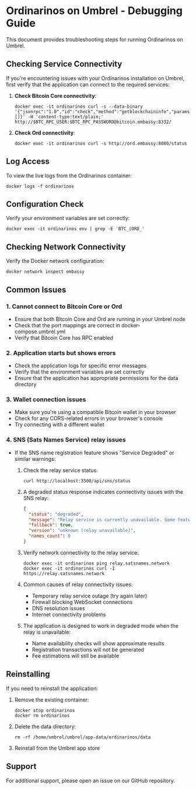 # Ordinarinos on Umbrel - Debugging Guide

This document provides troubleshooting steps for running Ordinarinos on Umbrel.

## Checking Service Connectivity

If you're encountering issues with your Ordinarinos installation on Umbrel, first verify that the application can connect to the required services:

1. **Check Bitcoin Core connectivity**:
   ```
   docker exec -it ordinarinos curl -s --data-binary '{"jsonrpc":"1.0","id":"check","method":"getblockchaininfo","params":[]}' -H 'content-type:text/plain;' http://$BTC_RPC_USER:$BTC_RPC_PASSWORD@bitcoin.embassy:8332/
   ```

2. **Check Ord connectivity**:
   ```
   docker exec -it ordinarinos curl -s http://ord.embassy:8080/status
   ```

## Log Access

To view the live logs from the Ordinarinos container:
```
docker logs -f ordinarinos
```

## Configuration Check

Verify your environment variables are set correctly:
```
docker exec -it ordinarinos env | grep -E 'BTC_|ORD_'
```

## Checking Network Connectivity

Verify the Docker network configuration:
```
docker network inspect embassy
```

## Common Issues

### 1. Cannot connect to Bitcoin Core or Ord
- Ensure that both Bitcoin Core and Ord are running in your Umbrel node
- Check that the port mappings are correct in docker-compose.umbrel.yml
- Verify that Bitcoin Core has RPC enabled

### 2. Application starts but shows errors
- Check the application logs for specific error messages
- Verify that the environment variables are set correctly
- Ensure that the application has appropriate permissions for the data directory

### 3. Wallet connection issues
- Make sure you're using a compatible Bitcoin wallet in your browser
- Check for any CORS-related errors in your browser's console
- Try connecting with a different wallet

### 4. SNS (Sats Names Service) relay issues
- If the SNS name registration feature shows "Service Degraded" or similar warnings:
  
  1. Check the relay service status:
     ```
     curl http://localhost:3500/api/sns/status
     ```
  
  2. A degraded status response indicates connectivity issues with the SNS relay:
     ```json
     {
       "status": "degraded",
       "message": "Relay service is currently unavailable. Some features may be limited.",
       "fallback": true,
       "version": "unknown (relay unavailable)",
       "names_count": 0
     }
     ```
  
  3. Verify network connectivity to the relay service:
     ```
     docker exec -it ordinarinos ping relay.satsnames.network
     docker exec -it ordinarinos curl -I https://relay.satsnames.network
     ```
  
  4. Common causes of relay connectivity issues:
     - Temporary relay service outage (try again later)
     - Firewall blocking WebSocket connections
     - DNS resolution issues
     - Internet connectivity problems
  
  5. The application is designed to work in degraded mode when the relay is unavailable:
     - Name availability checks will show approximate results
     - Registration transactions will not be generated
     - Fee estimations will still be available

## Reinstalling

If you need to reinstall the application:

1. Remove the existing container:
   ```
   docker stop ordinarinos
   docker rm ordinarinos
   ```

2. Delete the data directory:
   ```
   rm -rf /home/umbrel/umbrel/app-data/ordinarinos/data
   ```

3. Reinstall from the Umbrel app store

## Support

For additional support, please open an issue on our GitHub repository.